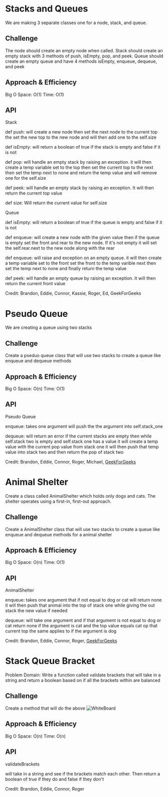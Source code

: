 # Stacks and Queues
<!-- Short summary or background information -->
We are making 3 separate classes one for a node, stack, and queue.

## Challenge
<!-- Description of the challenge -->
The node should create an empty node when called. Stack should create an empty stack with 3 methods of push, isEmpty, pop, and peek. Queue should create an empty queue and have 4 methods isEmpty, enqueue, dequeue, and peek
## Approach & Efficiency
<!-- What approach did you take? Why? What is the Big O space/time for this approach? -->

Big O
Space: O(1)
Time: O(1)

## API
<!-- Description of each method publicly available to your Stack and Queue-->

Stack

def push: will create a new node then set the next node to the current top the set the new top to the new node and will then add one to the self.size

def isEmpty: will return a boolean of true if the stack is empty and false if it is not

def pop: will handle an empty stack by raising an exception. it will then create a temp variable set to the top then set the current top to the next then set the temp next to none and return the temp value and will remove one for the self.size

def peek: will handle an empty stack by raising an exception. It will then return the current top value

def size: Will return the current value for self.size

Queue

def isEmpty: will return a boolean of true if the queue is empty and false if it is not

def enqueue: will create a new node with the given value then if the queue is empty set the front and rear to the new node. If it's not empty it will set the self.rear.next to the new node along with the rear

def enqueue: will raise and exception on an empty queue. it will then create a temp variable set to the front set the front to the temp varible next then set the temp next to none and finally return the temp value

def peek: will handle an empty queue by raising an exception. It will then return the current front value

Credit:
Brandon, Eddie, Connor, Kassie, Roger, Ed, GeekForGeeks

# Pseudo Queue
<!-- Short summary or background information -->
We are creating a queue using two stacks

## Challenge
<!-- Description of the challenge -->
Create a pseduo queue class that will use two stacks to create a queue like enqueue and dequeue methods
## Approach & Efficiency
<!-- What approach did you take? Why? What is the Big O space/time for this approach? -->

Big O
Space: O(n)
Time: O(1)

## API
<!-- Description of each method publicly available to your Stack and Queue-->

Pseudo Queue

enqueue: takes one argument will push the the argument into self.stack_one

dequeue: will return an error if the current stacks are empty then while self.stack two is empty and self.stack one has a value it will create a temp value with the current pop value from stack one it will then push that temp value into stack two and then return the pop of stack two


Credit:
Brandon, Eddie, Connor, Roger, Michael, [GeekForGeeks](https://www.geeksforgeeks.org/queue-using-stacks/)

# Animal Shelter
<!-- Short summary or background information -->
Create a class called AnimalShelter which holds only dogs and cats.
The shelter operates using a first-in, first-out approach.

## Challenge
<!-- Description of the challenge -->
Create a AnimalShelter class that will use two stacks to create a queue like enqueue and dequeue methods for a animal shelter
## Approach & Efficiency
<!-- What approach did you take? Why? What is the Big O space/time for this approach? -->

Big O
Space: O(n)
Time: O(1)

## API
<!-- Description of each method publicly available to your Stack and Queue-->

AnimalShelter

enqueue: takes one argument that if not equal to dog or cat will return none it will then push that animal into the top of stack one while giving the out stack the new value if needed

dequeue: will take one argument and if that argument is not equal to dog or cat return none if the argument is cat and the top value equals cat op that current top
the same applies to if the argument is dog


Credit:
Brandon, Eddie, Connor, Roger, [GeekForGeeks](https://www.geeksforgeeks.org/queue-using-stacks/)

# Stack Queue Bracket
<!-- Short summary or background information -->
Problem Domain: Write a function called validate brackets that will take in a string and return a boolean based on if all the brackets within are balanced

## Challenge
<!-- Description of the challenge -->
Create a method that will do the above
![WhiteBoard](code_challenges/Whiteboards/cc_13.png)
## Approach & Efficiency
<!-- What approach did you take? Why? What is the Big O space/time for this approach? -->

Big O
Space: O(n)
Time: O(n)

## API
<!-- Description of each method publicly available to your Stack and Queue-->

validateBrackets

will take in a string and see if the brackets match each other. Then return a boolean of true if they do and false if they don't


Credit:
Brandon, Eddie, Connor, Roger
